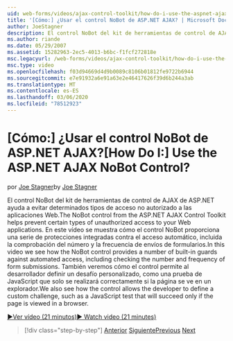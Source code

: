 ```yaml
---
uid: web-forms/videos/ajax-control-toolkit/how-do-i-use-the-aspnet-ajax-nobot-control
title: '[Cómo:] ¿Usar el control NoBot de ASP.NET AJAX? | Microsoft Docs'
author: JoeStagner
description: El control NoBot del kit de herramientas de control de AJAX de ASP.NET ayuda a evitar determinados tipos de acceso no autorizado a las aplicaciones Web. En este vídeo, veremos cómo...
ms.author: riande
ms.date: 05/29/2007
ms.assetid: 15282963-2ec5-4013-b6bc-f1fcf272818e
msc.legacyurl: /web-forms/videos/ajax-control-toolkit/how-do-i-use-the-aspnet-ajax-nobot-control
msc.type: video
ms.openlocfilehash: f03d94669d4d9b0089c8106b01812fe9722b6944
ms.sourcegitcommit: e7e91932a6e91a63e2e46417626f39d6b244a3ab
ms.translationtype: MT
ms.contentlocale: es-ES
ms.lasthandoff: 03/06/2020
ms.locfileid: "78512923"
---
```

# <a name="how-do-i-use-the-aspnet-ajax-nobot-control"></a><span data-ttu-id="b9d79-105">[Cómo:] ¿Usar el control NoBot de ASP.NET AJAX?</span><span class="sxs-lookup"><span data-stu-id="b9d79-105">[How Do I:] Use the ASP.NET AJAX NoBot Control?</span></span>

<span data-ttu-id="b9d79-106">por [Joe Stagner](https://github.com/JoeStagner)</span><span class="sxs-lookup"><span data-stu-id="b9d79-106">by [Joe Stagner](https://github.com/JoeStagner)</span></span>

<span data-ttu-id="b9d79-107">El control NoBot del kit de herramientas de control de AJAX de ASP.NET ayuda a evitar determinados tipos de acceso no autorizado a las aplicaciones Web.</span><span class="sxs-lookup"><span data-stu-id="b9d79-107">The NoBot control from the ASP.NET AJAX Control Toolkit helps prevent certain types of unauthorized access to your Web applications.</span></span> <span data-ttu-id="b9d79-108">En este vídeo se muestra cómo el control NoBot proporciona una serie de protecciones integradas contra el acceso automático, incluida la comprobación del número y la frecuencia de envíos de formularios.</span><span class="sxs-lookup"><span data-stu-id="b9d79-108">In this video we see how the NoBot control provides a number of built-in guards against automated access, including checking the number and frequency of form submissions.</span></span> <span data-ttu-id="b9d79-109">También veremos cómo el control permite al desarrollador definir un desafío personalizado, como una prueba de JavaScript que solo se realizará correctamente si la página se ve en un explorador.</span><span class="sxs-lookup"><span data-stu-id="b9d79-109">We also see how the control allows the developer to define a custom challenge, such as a JavaScript test that will succeed only if the page is viewed in a browser.</span></span>

[<span data-ttu-id="b9d79-110">&#9654;Ver vídeo (21 minutos)</span><span class="sxs-lookup"><span data-stu-id="b9d79-110">&#9654; Watch video (21 minutes)</span></span>](https://channel9.msdn.com/Blogs/ASP-NET-Site-Videos/how-do-i-use-the-aspnet-ajax-nobot-control)

> [!div class="step-by-step"]
> <span data-ttu-id="b9d79-111">[Anterior](how-do-i-use-the-aspnet-ajax-mutuallyexclusive-checkbox-extender.md)
> [Siguiente](how-do-i-use-the-aspnet-ajax-listsearch-extender.md)</span><span class="sxs-lookup"><span data-stu-id="b9d79-111">[Previous](how-do-i-use-the-aspnet-ajax-mutuallyexclusive-checkbox-extender.md)
[Next](how-do-i-use-the-aspnet-ajax-listsearch-extender.md)</span></span>
